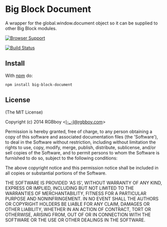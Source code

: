 # Big Block Document

A wrapper for the global.window.document object so it can be supplied to other Big Block modules.

[![Browser Support](https://ci.testling.com/rgbboy/big-block-document.png)
](https://ci.testling.com/RGBboy/big-block-document)

[![Build Status](https://secure.travis-ci.org/RGBboy/big-block-document.png)](http://travis-ci.org/RGBboy/big-block-document)

## Install

With [npm](http://npmjs.org) do:

```
npm install big-block-document
```

## License 

(The MIT License)

Copyright (c) 2014 RGBboy &lt;l-_-l@rgbboy.com&gt;

Permission is hereby granted, free of charge, to any person obtaining
a copy of this software and associated documentation files (the
'Software'), to deal in the Software without restriction, including
without limitation the rights to use, copy, modify, merge, publish,
distribute, sublicense, and/or sell copies of the Software, and to
permit persons to whom the Software is furnished to do so, subject to
the following conditions:

The above copyright notice and this permission notice shall be
included in all copies or substantial portions of the Software.

THE SOFTWARE IS PROVIDED 'AS IS', WITHOUT WARRANTY OF ANY KIND,
EXPRESS OR IMPLIED, INCLUDING BUT NOT LIMITED TO THE WARRANTIES OF
MERCHANTABILITY, FITNESS FOR A PARTICULAR PURPOSE AND NONINFRINGEMENT.
IN NO EVENT SHALL THE AUTHORS OR COPYRIGHT HOLDERS BE LIABLE FOR ANY
CLAIM, DAMAGES OR OTHER LIABILITY, WHETHER IN AN ACTION OF CONTRACT,
TORT OR OTHERWISE, ARISING FROM, OUT OF OR IN CONNECTION WITH THE
SOFTWARE OR THE USE OR OTHER DEALINGS IN THE SOFTWARE.